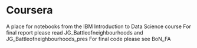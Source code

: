 # Coursera
A place for notebooks from the IBM Introduction to Data Science course
For final report please read JG_Battleofneighbourhoods and JG_Battleofneighbourhoods_pres
For final code please see BoN_FA
